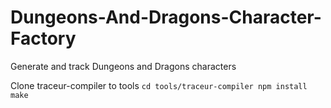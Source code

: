 # Dungeons-And-Dragons-Character-Factory
Generate and track Dungeons and Dragons characters

Clone traceur-compiler to tools
`cd tools/traceur-compiler
npm install
make`